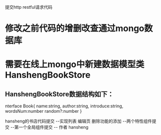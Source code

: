 提交http restful请求代码
# 修改之前代码的增删改查通过mongo数据库
# 需要在线上mongo中新建数据模型类HanshengBookStore
## HanshengBookStore数据结构如下：
nterface Book{
  name:string,
  author:string,
  introduce:string,
  wordsNum:number
  random?:number
}


hansheng的书店代码提交
--实现列表 编辑页 删除功能的添加
--两个特性组件提交
--第一个全局组件提交
-- 作者 hansheng